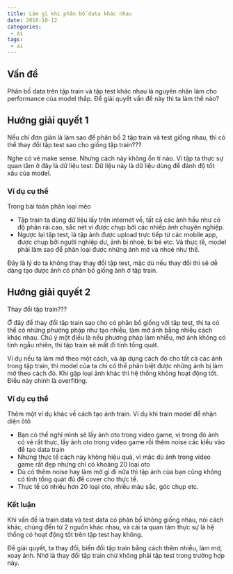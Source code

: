 ```yaml
---
title: Làm gì khi phân bố data khác nhau
date: 2018-10-12
categories:
 - ai
tags:
 - ai
---
```

## Vấn đề
Phân bố data trên tập train và tập test khác nhau là nguyên nhân làm cho performance của model thấp. 
Để giải quyết vấn đề này thì ta làm thế nào?


## Hướng giải quyết 1
Nếu chỉ đơn giản là làm sao để phân bố 2 tập train và test giống nhau, thì có thể thay đổi tập test sao cho giống tập train???

Nghe có vẻ make sense. Nhưng cách này không ổn tí nào.
Vì tập ta thực sự quan tâm ở đây là dữ liệu test. Dữ liệu này là dữ liệu dùng để đánh độ tốt xấu của model.

### Ví dụ cụ thể
Trong bài toán phân loại mèo
- Tập train ta dùng dữ liệu lấy trên internet về, tất cả các ảnh hầu như có độ phân rải cao, sắc nét vì được chụp bởi các nhiếp ảnh chuyên nghiệp. 
- Ngược lại tập test, là tập ảnh được upload trực tiếp từ các mobile app, được chụp bởi người nghiệp dư, ảnh bị nhoè, bị bé etc. 
Và thực tế, model phải làm sao để phân loại được những ảnh mờ và nhoè như thế. 

Đây là lý do ta không thay thay đổi tập test, mặc dù nếu thay đổi thì sẽ dễ dàng tạo được ảnh có phân bố giống ảnh ở tập train.


## Hướng giải quyết 2
Thay đổi tập train???

Ở đây để thay đổi tập train sao cho có phân bố giống với tập test, thì ta có thể có những phương pháp như tạo nhiễu, làm mờ ảnh bằng nhiều cách khác nhau.
Chú ý một điều là nếu phương pháp làm nhiễu, mờ ảnh không có tính ngẫu nhiên, thì tập train sẽ mất đi tính tổng quát.

Ví dụ nếu ta làm mờ theo một cách, và áp dụng cách đó cho tất cả các ảnh trong tập train, thì model của ta chỉ có thể phân biệt được những ảnh bị làm mờ theo cách đó. 
Khi gặp loại ảnh khác thì hệ thống không hoạt động tốt. Điều này chính là overfiting.

### Ví dụ cụ thể
Thêm một ví dụ khác về cách tạo ảnh train. Ví dụ khi train model để nhận diện ôtô
- Bạn có thể nghĩ mình sẽ lấy ảnh oto trong video game, vì trong đó ảnh có vẻ rất thực, lấy ảnh oto trong video game rồi thêm noise các kiểu vào để tạo data train
- Nhưng thực tế cách này không hiệu quả, vì mặc dù ảnh trong video game rất đẹp nhưng chỉ có khoảng 20 loại oto
- Dù có thêm noise hay làm mờ gì đi nữa thì tập ảnh của bạn cũng không có tính tổng quát đủ để cover cho thực tế.
- Thực tế có nhiều hơn 20 loại oto, nhiều màu sắc, góc chụp etc.

### Kết luận
Khi vấn đề là train data và test data có phân bố không giống nhau, nói cách khác, chúng đến từ 2 nguồn khác nhau,
và cái ta quan tâm thực sự là hệ thống có hoạt động tốt trên tập test hay không.

Để giải quyết, ta thay đổi, biến đổi tập train bằng cách thêm nhiễu, làm mờ, xoay ảnh. Nhớ là thay đổi tập train chứ không phải tập test trong trường hợp này.
